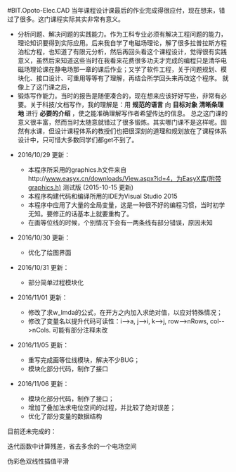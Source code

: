 #BIT.Opoto-Elec.CAD
当年课程设计课最后的作业完成得很应付，现在想来，错过了很多。这门课程实际其实非常有意义。
- 分析问题、解决问题的实践能力。作为工科专业必须有解决工程问题的能力，理论知识要得到实际应用。后来我自学了电磁场理论，解了很多拉普拉斯方程泊松方程，也知道了有限元分析，然后再回头看这个课程设计，觉得很有实践意义，虽然后来知道这些当时在我看来花费很多功夫才完成的编程只是清华电磁场理论课在静电场那一章的课后作业；又学了软件工程，关于问题规划、模块化、接口设计、可重用等等有了理解，再结合所学回头来再改这个程序。
就像上了这门课之后，
- 锻炼写作能力。当时的报告是随便凑合的，现在想来应该好好写些，非常有必要。关于科技/文档写作，我的理解是：用 **规范的语言** 向 **目标对象** **清晰条理地** 进行 **必要的介绍** ，使之能准确理解写作者希望传达的信息。
总之这门课的意义很丰富，然而当时太随意就错过了很多锻炼。其实哪门课不是这样呢。固然有水课，但设计课程体系的教授们也把很深刻的道理和规划放在了课程体系设计中，只可惜大多数同学们都get不到了。

 * 2016/10/29 更新：
   * 本程序所采用的graphics.h文件来自http://www.easyx.cn/downloads/View.aspx?id=4，为EasyX库(附带graphics.h) 测试版 (2015-10-15 更新)
   * 本程序构建代码和编译所用的IDE为Visual Studio 2015
   * 本程序中应用了大量的全局变量，这是一种很不好的编程习惯，当时初学无知。要修正的话基本上就要重构了。
   * 在画等位线的时候，个别情况下会有一两条线有部分错误，原因未知
 * 2016/10/30 更新：
   * 优化了绘图界面
 * 2016/10/31 更新：
   * 部分简单过程模块化
 * 2016/11/01 更新：
   * 修改了求w_lmda的公式，在开方之内加入求绝对值，以应对特殊情况；
   * 修改了变量名以提升代码可读性：i-->a, j-->i, k-->j, row-->nRows, col-->nCols. 可能有部分注释未改



 * 2016/11/05 更新：
   * 重写完成画等位线模块，解决不少BUG；
   * 模块化部分代码，制作了接口
 
 * 2016/11/06 更新：
   * 模块化部分代码，制作了接口；
   * 增加了叠加法求电位空间的过程，并比较了绝对误差；
   * 优化了部分变量的数据结构



目前还未完成的：

迭代函数中计算残差，省去多余的一个电场空间

伪彩色双线性插值平滑








